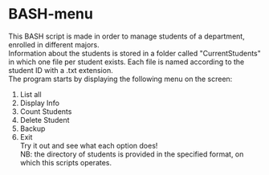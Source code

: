 # BASH-menu
This BASH script is made in order to manage students of a department, enrolled in different majors.\
Information about the students is stored in a folder called "CurrentStudents" in which one file per student exists. Each file is named according to the student ID with a .txt extension.\
The program starts by displaying the following menu on the screen:
1. List all
2. Display Info
3. Count Students
4. Delete Student
5. Backup
6. Exit\
Try it out and see what each option does!\
NB: the directory of students is provided in the specified format, on which this scripts operates. 
